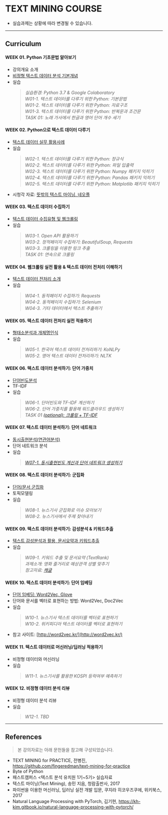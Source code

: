 # TEXT MINING COURSE

- 실습과제는 상황에 따라 변경될 수 있습니다.
---
## Curriculum

#### WEEK 01. Python 기초문법 알아보기
- 강의개요 소개
- [비정형 텍스트 데이터 분석 기본개념](https://github.com/thejungwon/text-mining-course/blob/master/lecture/week-01.pdf)
- 실습  
  > _실습환경: Python 3.7 & Google Colaboratory_  
  > _W01-1. 텍스트 데이터를 다루기 위한 Python: 기본문법_  
  > _W01-2. 텍스트 데이터를 다루기 위한 Python: 자료구조_  
  > _W01-3. 텍스트 데이터를 다루기 위한 Python: 반복문과 조건문_  
  > _TASK 01: 노래 가사에서 한글과 영어 단어 개수 세기_  

#### WEEK 02. Python으로 텍스트 데이터 다루기
- [텍스트 데이터 실무 활용사례](https://github.com/thejungwon/text-mining-course/blob/master/lecture/week-02.pdf)
- 실습  
  > _W02-1. 텍스트 데이터를 다루기 위한 Python: 정규식_  
  > _W02-2. 텍스트 데이터를 다루기 위한 Python: 파일 입출력_   
  > _W02-3. 텍스트 데이터를 다루기 위한 Python: Numpy 패키지 익히기_  
  > _W02-4. 텍스트 데이터를 다루기 위한 Python: Pandas 패키지 익히기_  
  > _W02-5. 텍스트 데이터를 다루기 위한 Python: Matplotlib 패키지 익히기_  
- 시청각 자료: [뜻밖의 텍스트 마이닝, 네오플 ](https://www.youtube.com/watch?v=DEFU0ZrWBhA)
#### WEEK 03. 텍스트 데이터 수집하기
- [텍스트 데이터 수집유형 및 웹크롤링](https://github.com/thejungwon/text-mining-course/blob/master/lecture/week-03.pdf)
- 실습  
  > _W03-1. Open API 활용하기_  
  > _W03-2. 정적페이지 수집하기: BeautifulSoup, Requests_  
  > _W03-3. 크롤링을 이용한 링크 추출_   
  > _TASK 01: 연속으로 크롤링_ 

#### WEEK 04. 웹크롤링 실전 활용 & 텍스트 데이터 전처리 이해하기
- [텍스트 데이터 전처리 소개](https://github.com/thejungwon/text-mining-course/blob/master/lecture/week-04.pdf)
- 실습  
  > _W04-1. 동적페이지 수집하기: Requests_  
  > _W04-2. 동적페이지 수집하기: Selenium_  
  > _W04-3. 기타 데이터에서 텍스트 추출하기_

#### WEEK 05. 텍스트 데이터 전처리 실전 적용하기
- [형태소분석과 개체명인식](https://github.com/thejungwon/text-mining-course/blob/master/lecture/week-05.pdf)
- 실습  
  > _W05-1. 한국어 텍스트 데이터 전처리하기: KoNLPy_  
  > _W05-2. 영어 텍스트 데이터 전처리하기: NLTK_

#### WEEK 06. 텍스트 데이터 분석하기: 단어 가중치
- [단어빈도분석](https://github.com/thejungwon/text-mining-course/blob/master/lecture/week-06.pdf)
- TF-IDF
- 실습  
  > _W06-1. 단어빈도와 TF-IDF 계산하기_  
  > _W06-2. 단어 가중치를 활용해 워드클라우드 생성하기_  
  > _TASK 01 [(optional): 크롤링 + TF-IDF](https://colab.research.google.com/github/thejungwon/text-mining-course/blob/master/practice/week-07/W07-1_text-mining-for-practice_python-co-word-SOLUTION.ipynb)_
  
#### WEEK 07. 텍스트 데이터 분석하기: 단어 네트워크
- [동시출현분석(연관어분석)](https://github.com/thejungwon/text-mining-course/blob/master/lecture/week-07.pdf)
- 단어 네트워크 분석
- 실습  
  > _[W07-1. 동시출현빈도 계산과 단어 네트워크 생성하기](https://colab.research.google.com/github/thejungwon/text-mining-course/blob/master/practice/week-07/W07-1_text-mining-for-practice_python-co-word.ipynb)_  

#### WEEK 08. 텍스트 데이터 분석하기: 군집화
- [단어/문서 군집화](https://github.com/thejungwon/text-mining-course/blob/master/lecture/week-08.pdf)
- 토픽모델링
- 실습  
  > _W08-1. 뉴스기사 군집화로 이슈 모아보기_  
  > _W08-2. 뉴스기사에서 주제 찾아내기_  

#### WEEK 09. 텍스트 데이터 분석하기: 감성분석 & 키워드추출
- [텍스트 감성분석과 활용, 문서요약과 키워드추출](https://github.com/thejungwon/text-mining-course/blob/master/lecture/week-09.pdf)
- 실습  
  > _W09-1. 키워드 추출 및 문서요약 (TextRank)_  
  > _과제소개: 영화 줄거리로 예상관객 성별 맞추기_  
  > _참고자료: [캐글](https://www.kaggle.com/nicapotato/womens-ecommerce-clothing-reviews/kernels)_  

#### WEEK 10. 텍스트 데이터 분석하기: 단어 임베딩
- [단어 임베딩: Word2Vec, Glove](https://github.com/thejungwon/text-mining-course/blob/master/lecture/week-10.pdf)
- 단어와 문서를 벡터로 표현하는 방법: Word2Vec, Doc2Vec
- 실습  
  > _W10-1. 뉴스기사 텍스트 데이터를 벡터로 표현하기_  
  > _W10-2. 위키피디아 텍스트 데이터를 벡터로 표현하기_
- 참고 사이트: [http://word2vec.kr/](http://word2vec.kr/)

#### WEEK 11. 텍스트 데이터로 머신러닝/딥러닝 적용하기
- 비정형 데이터와 머신러닝
- 실습  
  > _W11-1. 뉴스기사를 활용한 KOSPI 등락여부 예측하기_

#### WEEK 12. 비정형 데이터 분석 리뷰
- 비정형 데이터 분석 리뷰
- 실습  
  > _W12-1. TBD_  

---
## References
> 본 강의자료는 아래 문헌들을 참고해 구성되었습니다.
- TEXT MINING for PRACTICE, 전병진, https://github.com/fingeredman/text-mining-for-practice
- Byte of Python
- 패스트캠퍼스 <텍스트 분석 유치원 1기~5기> 실습자료
- 텍스트 마이닝(Text Mining), 송민 지음, 청람출판사, 2017
- 파이썬을 이용한 머신러닝, 딥러닝 실전 개발 입문, 쿠지라 히코우즈쿠에, 위키북스, 2017
- Natural Language Processing with PyTorch, 김기현, https://kh-kim.gitbook.io/natural-language-processing-with-pytorch/
